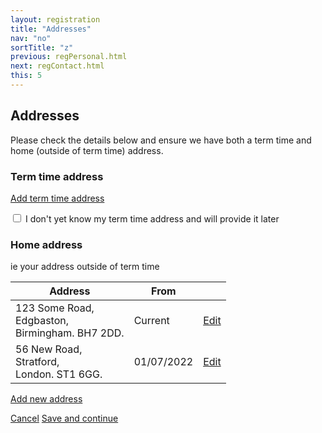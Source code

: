 ```yaml
---
layout: registration
title: "Addresses"
nav: "no"
sortTitle: "z"
previous: regPersonal.html
next: regContact.html
this: 5
---
```


## Addresses

Please check the details below and ensure we have both a term time and home (outside of term time) address.


<h3>Term time address</h3>

<a class="btn btn-outline-primary" href="#" ><i class="fas fa-plus-square"></i> Add term time address</a>

<div class="form-group form-check">
  <input type="checkbox" class="form-check-input" id="noTTAddress">
  <label class="form-check-label" for="noTTAddress">I don't yet know my term time address and will provide it later</label>
</div>

<!-- return to the Nottingham Hub after you have completed online registration and use the **Profile** tile to add your address -->

<h3>Home address</h3>
<p>ie your address outside of term time</p>

<table class="table table-striped notFullWidth">
  <thead>
    <tr>
      <th scope="col">Address </th>
      <th scope="col">From</th>
      <th scope="col"></th>
    </tr>
  </thead>
  <tbody>
    <tr>
      <td>123 Some Road,<br/>Edgbaston,<br/>Birmingham. BH7 2DD.</td>
      <td>Current</td>
      <td><a class="btn btn-outline-primary" href="#"><i class="fas fa-edit"></i> Edit</a></td>
    </tr>
    <tr>
      <td>56 New Road,<br/>Stratford,<br/>London. ST1 6GG.</td>
      <td>01/07/2022</td>
      <td><a class="btn btn-outline-primary" href="#"><i class="fas fa-edit"></i> Edit</a></td>
    </tr>
  </tbody>
</table>

<a class="btn btn-outline-primary" href="#" style="margin-bottom:1.5em"><i class="fas fa-plus-square"></i> Add new address</a>



<div id="buttons">
  <a class="btn btn-outline-secondary" href="{{page.previous}}">Cancel</a>
  <a class="btn btn-primary" type="submit" href="{{page.next}}">Save and continue</a>
</div>
